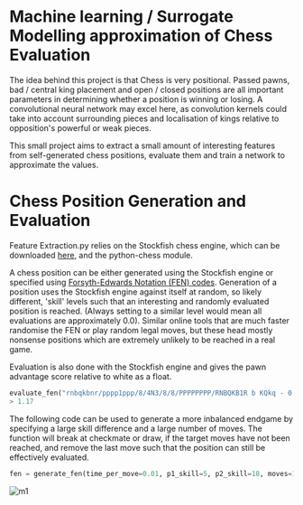 # Machine learning / Surrogate Modelling approximation of Chess Evaluation

The idea behind this project is that Chess is very positional. Passed pawns, bad / central king placement and open / closed positions are all important parameters in determining whether a position is winning or losing.
A convolutional neural network may excel here, as convolution kernels could take into account surrounding pieces and localisation of kings relative to opposition's powerful or weak pieces.

This small project aims to extract a small amount of interesting features from self-generated chess positions, evaluate them and train a network to approximate the values.

# Chess Position Generation and Evaluation
Feature Extraction.py relies on the Stockfish chess engine, which can be downloaded [here](https://stockfishchess.org/download/), and the python-chess module.

A chess position can be either generated using the Stockfish engine or specified using [Forsyth-Edwards Notation (FEN) codes](https://en.wikipedia.org/wiki/Forsyth%E2%80%93Edwards_Notation).
Generation of a position uses the Stockfish engine against itself at random, so likely different, 'skill' levels such that an interesting and randomly evaluated position is reached. (Always setting to a similar level would mean all evaluations are approximately 0.0).
Similar online tools that are much faster randomise the FEN or play random legal moves, but these head mostly nonsense positions which are extremely unlikely to be reached in a real game.

Evaluation is also done with the Stockfish engine and gives the pawn advantage score relative to white as a float.
```python
evaluate_fen("rnbqkbnr/pppp1ppp/8/4N3/8/8/PPPPPPPP/RNBQKB1R b KQkq - 0 2")
> 1.17
```
The following code can be used to generate a more inbalanced endgame by specifying a large skill difference and a large number of moves.
The function will break at checkmate or draw, if the target moves have not been reached, and remove the last move such that the position can still be effectively evaluated.
```python
fen = generate_fen(time_per_move=0.01, p1_skill=5, p2_skill=18, moves=100)
```

![m1](/media/m1.png|width=100)

